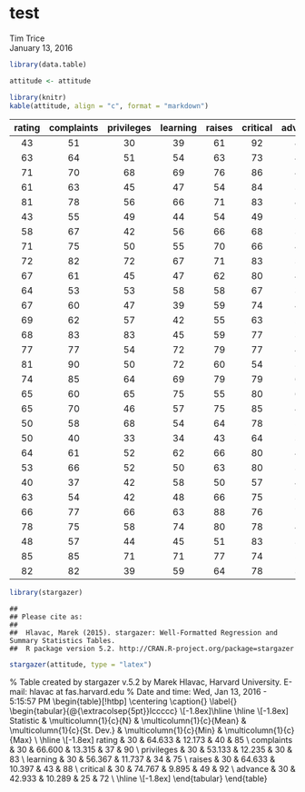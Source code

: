 # test
Tim Trice  
January 13, 2016  


```r
library(data.table)

attitude <- attitude
```


```r
library(knitr)
kable(attitude, align = "c", format = "markdown")
```



| rating | complaints | privileges | learning | raises | critical | advance |
|:------:|:----------:|:----------:|:--------:|:------:|:--------:|:-------:|
|   43   |     51     |     30     |    39    |   61   |    92    |   45    |
|   63   |     64     |     51     |    54    |   63   |    73    |   47    |
|   71   |     70     |     68     |    69    |   76   |    86    |   48    |
|   61   |     63     |     45     |    47    |   54   |    84    |   35    |
|   81   |     78     |     56     |    66    |   71   |    83    |   47    |
|   43   |     55     |     49     |    44    |   54   |    49    |   34    |
|   58   |     67     |     42     |    56    |   66   |    68    |   35    |
|   71   |     75     |     50     |    55    |   70   |    66    |   41    |
|   72   |     82     |     72     |    67    |   71   |    83    |   31    |
|   67   |     61     |     45     |    47    |   62   |    80    |   41    |
|   64   |     53     |     53     |    58    |   58   |    67    |   34    |
|   67   |     60     |     47     |    39    |   59   |    74    |   41    |
|   69   |     62     |     57     |    42    |   55   |    63    |   25    |
|   68   |     83     |     83     |    45    |   59   |    77    |   35    |
|   77   |     77     |     54     |    72    |   79   |    77    |   46    |
|   81   |     90     |     50     |    72    |   60   |    54    |   36    |
|   74   |     85     |     64     |    69    |   79   |    79    |   63    |
|   65   |     60     |     65     |    75    |   55   |    80    |   60    |
|   65   |     70     |     46     |    57    |   75   |    85    |   46    |
|   50   |     58     |     68     |    54    |   64   |    78    |   52    |
|   50   |     40     |     33     |    34    |   43   |    64    |   33    |
|   64   |     61     |     52     |    62    |   66   |    80    |   41    |
|   53   |     66     |     52     |    50    |   63   |    80    |   37    |
|   40   |     37     |     42     |    58    |   50   |    57    |   49    |
|   63   |     54     |     42     |    48    |   66   |    75    |   33    |
|   66   |     77     |     66     |    63    |   88   |    76    |   72    |
|   78   |     75     |     58     |    74    |   80   |    78    |   49    |
|   48   |     57     |     44     |    45    |   51   |    83    |   38    |
|   85   |     85     |     71     |    71    |   77   |    74    |   55    |
|   82   |     82     |     39     |    59    |   64   |    78    |   39    |


```r
library(stargazer)
```

```
## 
## Please cite as: 
## 
##  Hlavac, Marek (2015). stargazer: Well-Formatted Regression and Summary Statistics Tables.
##  R package version 5.2. http://CRAN.R-project.org/package=stargazer
```

```r
stargazer(attitude, type = "latex")
```


% Table created by stargazer v.5.2 by Marek Hlavac, Harvard University. E-mail: hlavac at fas.harvard.edu
% Date and time: Wed, Jan 13, 2016 - 5:15:57 PM
\begin{table}[!htbp] \centering 
  \caption{} 
  \label{} 
\begin{tabular}{@{\extracolsep{5pt}}lccccc} 
\\[-1.8ex]\hline 
\hline \\[-1.8ex] 
Statistic & \multicolumn{1}{c}{N} & \multicolumn{1}{c}{Mean} & \multicolumn{1}{c}{St. Dev.} & \multicolumn{1}{c}{Min} & \multicolumn{1}{c}{Max} \\ 
\hline \\[-1.8ex] 
rating & 30 & 64.633 & 12.173 & 40 & 85 \\ 
complaints & 30 & 66.600 & 13.315 & 37 & 90 \\ 
privileges & 30 & 53.133 & 12.235 & 30 & 83 \\ 
learning & 30 & 56.367 & 11.737 & 34 & 75 \\ 
raises & 30 & 64.633 & 10.397 & 43 & 88 \\ 
critical & 30 & 74.767 & 9.895 & 49 & 92 \\ 
advance & 30 & 42.933 & 10.289 & 25 & 72 \\ 
\hline \\[-1.8ex] 
\end{tabular} 
\end{table} 

